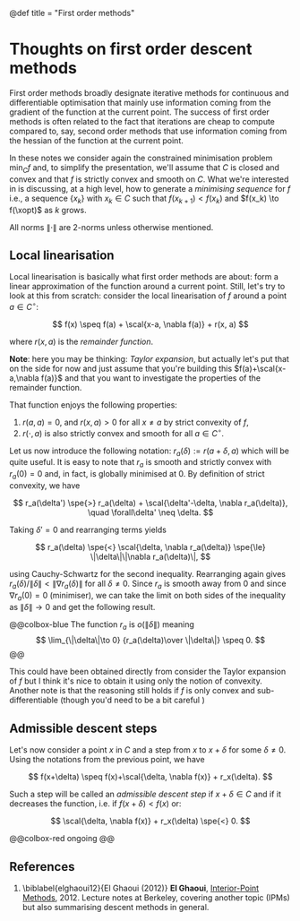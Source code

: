 @def title = "First order methods"

# Thoughts on first order descent methods

First order methods broadly designate iterative methods for continuous and differentiable optimisation that mainly use information coming from the gradient of the function at the current point.
The success of first order methods is often related to the fact that iterations are cheap to compute compared to, say, second order methods that use information coming from the hessian of the function at the current point.

In these notes we consider again the constrained minimisation problem $\min_C f$ and, to simplify the presentation, we'll assume that $C$ is closed and convex and that $f$ is strictly convex and smooth on $C$.
What we're interested in is discussing, at a high level, how to generate a _minimising sequence_ for $f$ i.e., a sequence $\{x_k\}$ with $x_k\in C$ such that $f(x_{k+1}) < f(x_k)$ and $f(x_k) \to f(\xopt)$ as $k$ grows.

All norms $\|\cdot\|$ are 2-norms unless otherwise mentioned.

## Local linearisation

Local linearisation is basically what first order methods are about: form a linear approximation of the function around a current point.
Still, let's try to look at this from scratch: consider the local linearisation of $f$ around a point $a\in C^\circ$:

$$ f(x) \speq f(a) + \scal{x-a, \nabla f(a)} + r(x, a) $$

where $r(x, a)$ is the _remainder function_.

**Note**: here you may be thinking: _Taylor expansion_, but actually let's put that on the side for now and just assume that you're building this $f(a)+\scal{x-a,\nabla f(a)}$ and that you want to investigate the properties of the remainder function.

That function enjoys the following properties:

1. $r(a, a)=0$, and $r(x, a)>0$ for all $x\neq a$ by strict convexity of $f$,
1. $r(\cdot, a)$ is also strictly convex and smooth for all $a\in C^\circ$.

Let us now introduce the following notation: $r_a(\delta) := r(a+\delta, a)$ which will be quite useful.
It is easy to note that $r_a$ is smooth and strictly convex with $r_a(0)=0$ and, in fact, is globally minimised at $0$.
By definition of strict convexity, we have

$$ r_a(\delta') \spe{>} r_a(\delta) + \scal{\delta'-\delta, \nabla r_a(\delta)}, \quad \forall\delta' \neq \delta. $$

Taking $\delta'=0$ and rearranging terms yields

$$ r_a(\delta) \spe{<} \scal{\delta, \nabla r_a(\delta)} \spe{\le} \|\delta\|\|\nabla r_a(\delta)\|, $$

using Cauchy-Schwartz for the second inequality.
Rearranging again gives $r_a(\delta)/\|\delta\| < \|\nabla r_a(\delta)\|$ for all $\delta\neq 0$.
Since $r_a$ is smooth away from $0$ and since $\nabla r_a(0)=0$ (minimiser), we can take the limit on both sides of the inequality as $\|\delta\|\to 0$ and get the following result.

@@colbox-blue
The function $r_a$ is $o(\|\delta\|)$ meaning
$$ \lim_{\|\delta\|\to 0} {r_a(\delta)\over \|\delta\|} \speq 0. $$
@@

This could have been obtained directly from consider the Taylor expansion of $f$ but I think it's nice to obtain it using only the notion of convexity.
Another note is that the reasoning still holds if $f$ is only convex and sub-differentiable (though you'd need to be a bit careful )


## Admissible descent steps

Let's now consider a point $x$ in $C$ and a step from $x$ to $x+\delta$ for some $\delta\neq 0$.
Using the notations from the previous point, we have

$$ f(x+\delta) \speq f(x)+\scal{\delta, \nabla f(x)} + r_x(\delta). $$

Such a step will be called an _admissible descent step_ if $x+\delta\in C$ and if it decreases the function, i.e. if $f(x+\delta) < f(x)$ or:

$$ \scal{\delta, \nabla f(x)} + r_x(\delta) \spe{<} 0. $$

@@colbox-red
ongoing
@@

## References

1. \biblabel{elghaoui12}{El Ghaoui (2012)} **El Ghaoui**, [Interior-Point Methods](https://people.eecs.berkeley.edu/~elghaoui/Teaching/EE227A/lecture19.pdf), 2012. Lecture notes at Berkeley, covering another topic (IPMs) but also summarising descent methods in general.
